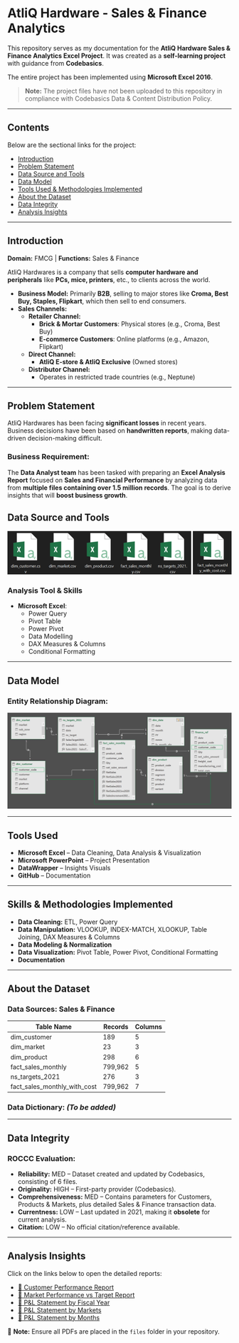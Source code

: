 # AtliQ Hardware - Sales & Finance Analytics

This repository serves as my documentation for the **AtliQ Hardware Sales & Finance Analytics Excel Project**. It was created as a **self-learning project** with guidance from **Codebasics**.

The entire project has been implemented using **Microsoft Excel 2016**.

> **Note:** The project files have not been uploaded to this repository in compliance with Codebasics Data & Content Distribution Policy.

---
## Contents
Below are the sectional links for the project:

- [Introduction](#introduction)
- [Problem Statement](#problem-statement)
- [Data Source and Tools](#Data-Source-and-Tools)
- [Data Model](#Data-Model)
- [Tools Used & Methodologies Implemented](#Tools-Used)
- [About the Dataset](#about-the-dataset)
- [Data Integrity](#data-integrity)
- [Analysis Insights](#Analysis-Insights)

---
## Introduction
**Domain:** FMCG  |  **Functions:** Sales & Finance

AtliQ Hardwares is a company that sells **computer hardware and peripherals** like **PCs, mice, printers**, etc., to clients across the world.

- **Business Model:** Primarily **B2B**, selling to major stores like **Croma, Best Buy, Staples, Flipkart**, which then sell to end consumers.
- **Sales Channels:**
  - **Retailer Channel:**
    - **Brick & Mortar Customers**: Physical stores (e.g., Croma, Best Buy)
    - **E-commerce Customers**: Online platforms (e.g., Amazon, Flipkart)
  - **Direct Channel:**
    - **AtliQ E-store & AtliQ Exclusive** (Owned stores)
  - **Distributor Channel:**
    - Operates in restricted trade countries (e.g., Neptune)

---
## Problem Statement
AtliQ Hardwares has been facing **significant losses** in recent years. Business decisions have been based on **handwritten reports**, making data-driven decision-making difficult. 

### **Business Requirement:**
The **Data Analyst team** has been tasked with preparing an **Excel Analysis Report** focused on **Sales and Financial Performance** by analyzing data from **multiple files containing over 1.5 million records**. The goal is to derive insights that will **boost business growth**.


## Data Source and Tools
![Data Sources](Images/Picture3.png)

### Analysis Tool & Skills
- **Microsoft Excel**:
  - Power Query
  - Pivot Table
  - Power Pivot
  - Data Modelling
  - DAX Measures & Columns
  - Conditional Formatting

---

## Data Model

### Entity Relationship Diagram:
![ERD](Images/image.png)


---
## Tools Used
- **Microsoft Excel** – Data Cleaning, Data Analysis & Visualization
- **Microsoft PowerPoint** – Project Presentation
- **DataWrapper** – Insights Visuals
- **GitHub** – Documentation

---
## Skills & Methodologies Implemented
- **Data Cleaning:** ETL, Power Query
- **Data Manipulation:** VLOOKUP, INDEX-MATCH, XLOOKUP, Table Joining, DAX Measures & Columns
- **Data Modeling & Normalization**
- **Data Visualization:** Pivot Table, Power Pivot, Conditional Formatting
- **Documentation**

---
## About the Dataset
### **Data Sources:** Sales & Finance
| Table Name                      | Records | Columns |
|---------------------------------|---------|---------|
| dim_customer                    | 189     | 5       |
| dim_market                      | 23      | 3       |
| dim_product                     | 298     | 6       |
| fact_sales_monthly              | 799,962 | 5       |
| ns_targets_2021                 | 276     | 3       |
| fact_sales_monthly_with_cost     | 799,962 | 7       |

### **Data Dictionary:** *(To be added)*

---
## Data Integrity
### **ROCCC Evaluation:**
- **Reliability:** MED – Dataset created and updated by Codebasics, consisting of 6 files.
- **Originality:** HIGH – First-party provider (Codebasics).
- **Comprehensiveness:** MED – Contains parameters for Customers, Products & Markets, plus detailed Sales & Finance transaction data.
- **Currentness:** LOW – Last updated in 2021, making it **obsolete** for current analysis.
- **Citation:** LOW – No official citation/reference available.

---

## Analysis Insights

Click on the links below to open the detailed reports:

- [📌 Customer Performance Report](https://github.com/amrit4385/Excel-Sales_Analytics/blob/main/Customer%20Performance%20Report.pdf)
- [📌 Market Performance vs Target Report](https://github.com/amrit4385/Excel-Sales_Analytics/blob/main/Market%20Performance%20vs%20Target%20Report.pdf)
- [📌 P&L Statement by Fiscal Year](https://github.com/amrit4385/Excel-Sales_Analytics/blob/main/P&L%20Statement%20by%20Fiscal%20Year.pdf)
- [📌 P&L Statement by Markets](https://github.com/amrit4385/Excel-Sales_Analytics/blob/main/P&L%20Statement%20by%20Markets.pdf)
- [📌 P&L Statement by Months](https://github.com/amrit4385/Excel-Sales_Analytics/blob/main/P&L%20Statement%20by%20Months.pdf)

📢 **Note:** Ensure all PDFs are placed in the `files` folder in your repository.

